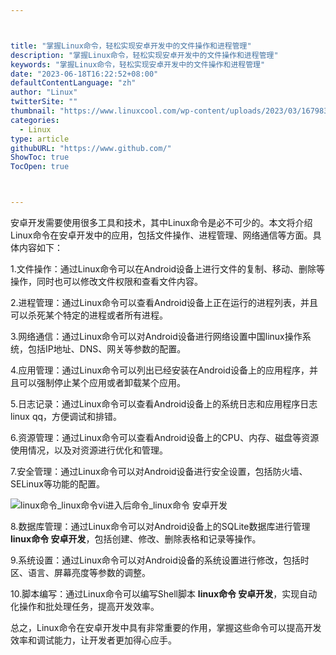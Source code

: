 ```yaml
---



title: "掌握Linux命令，轻松实现安卓开发中的文件操作和进程管理"
description: "掌握Linux命令，轻松实现安卓开发中的文件操作和进程管理"
keywords: "掌握Linux命令，轻松实现安卓开发中的文件操作和进程管理"
date: "2023-06-18T16:22:52+08:00"
defaultContentLanguage: "zh"
author: "Linux"
twitterSite: ""
thumbnail: "https://www.linuxcool.com/wp-content/uploads/2023/03/1679832391456_0.png"
categories:
  - Linux
type: article
githubURL: "https://www.github.com/"
ShowToc: true
TocOpen: true



---
```


安卓开发需要使用很多工具和技术，其中Linux命令是必不可少的。本文将介绍Linux命令在安卓开发中的应用，包括文件操作、进程管理、网络通信等方面。具体内容如下：

1.文件操作：通过Linux命令可以在Android设备上进行文件的复制、移动、删除等操作，同时也可以修改文件权限和查看文件内容。

2.进程管理：通过Linux命令可以查看Android设备上正在运行的进程列表，并且可以杀死某个特定的进程或者所有进程。

3.网络通信：通过Linux命令可以对Android设备进行网络设置中国linux操作系统，包括IP地址、DNS、网关等参数的配置。

4.应用管理：通过Linux命令可以列出已经安装在Android设备上的应用程序，并且可以强制停止某个应用或者卸载某个应用。

5.日志记录：通过Linux命令可以查看Android设备上的系统日志和应用程序日志linux qq，方便调试和排错。

6.资源管理：通过Linux命令可以查看Android设备上的CPU、内存、磁盘等资源使用情况，以及对资源进行优化和管理。

7.安全管理：通过Linux命令可以对Android设备进行安全设置，包括防火墙、SELinux等功能的配置。

![linux命令_linux命令vi进入后命令_linux命令 安卓开发](https://www.linuxcool.com/wp-content/uploads/2023/03/1679832391456_0.png)

8.数据库管理：通过Linux命令可以对Android设备上的SQLite数据库进行管理 **linux命令 安卓开发**，包括创建、修改、删除表格和记录等操作。

9.系统设置：通过Linux命令可以对Android设备的系统设置进行修改，包括时区、语言、屏幕亮度等参数的调整。

10.脚本编写：通过Linux命令可以编写Shell脚本 **linux命令 安卓开发**，实现自动化操作和批处理任务，提高开发效率。

总之，Linux命令在安卓开发中具有非常重要的作用，掌握这些命令可以提高开发效率和调试能力，让开发者更加得心应手。